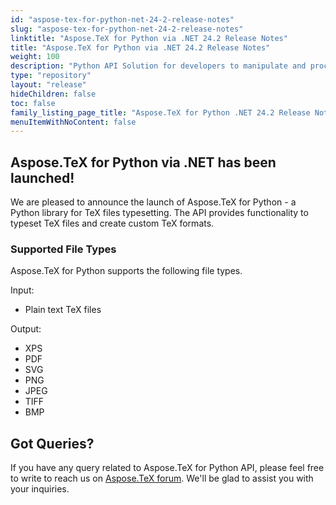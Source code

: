 ```yaml
---
id: "aspose-tex-for-python-net-24-2-release-notes"
slug: "aspose-tex-for-python-net-24-2-release-notes"
linktitle: "Aspose.TeX for Python via .NET 24.2 Release Notes"
title: "Aspose.TeX for Python via .NET 24.2 Release Notes"
weight: 100
description: "Python API Solution for developers to manipulate and process TeX and LaTeX files. Release Notes of Aspose.TeX API solution for Python | Release 2024.02"
type: "repository"
layout: "release"
hideChildren: false
toc: false
family_listing_page_title: "Aspose.TeX for Python .NET 24.2 Release Notes"
menuItemWithNoContent: false
---
```


## Aspose.TeX for Python via .NET has been launched!

We are pleased to announce the launch of Aspose.TeX for Python - a Python library for TeX files typesetting. The API provides functionality to typeset TeX files and create custom TeX formats.

### Supported File Types
Aspose.TeX for Python supports the following file types.

Input:
 * Plain text TeX files

Output:
 * XPS
 * PDF
 * SVG
 * PNG
 * JPEG
 * TIFF
 * BMP


## Got Queries?
If you have any query related to Aspose.TeX for Python API, please feel free to write to reach us on [Aspose.TeX forum](https://forum.aspose.com/c/tex/). We'll be glad to assist you with your inquiries.
